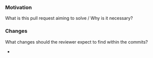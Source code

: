 ### Motivation

What is this pull request aiming to solve / Why is it necessary?



### Changes

What changes should the reviewer expect to find within the commits?

- 
